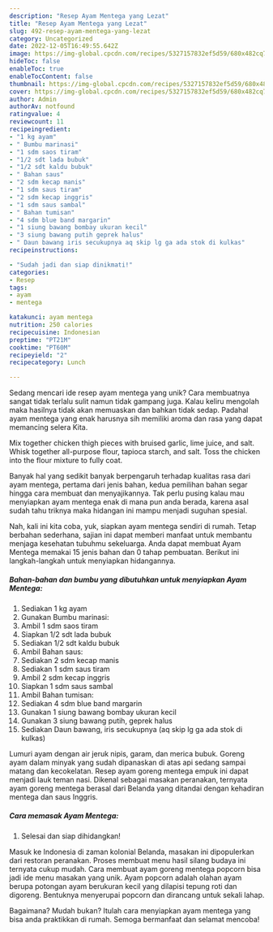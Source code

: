 ```yaml
---
description: "Resep Ayam Mentega yang Lezat"
title: "Resep Ayam Mentega yang Lezat"
slug: 492-resep-ayam-mentega-yang-lezat
category: Uncategorized
date: 2022-12-05T16:49:55.642Z
image: https://img-global.cpcdn.com/recipes/5327157832ef5d59/680x482cq70/ayam-mentega-foto-resep-utama.jpg
hideToc: false
enableToc: true
enableTocContent: false
thumbnail: https://img-global.cpcdn.com/recipes/5327157832ef5d59/680x482cq70/ayam-mentega-foto-resep-utama.jpg
cover: https://img-global.cpcdn.com/recipes/5327157832ef5d59/680x482cq70/ayam-mentega-foto-resep-utama.jpg
author: Admin
authorAv: notfound
ratingvalue: 4
reviewcount: 11
recipeingredient:
- "1 kg ayam"
- " Bumbu marinasi"
- "1 sdm saos tiram"
- "1/2 sdt lada bubuk"
- "1/2 sdt kaldu bubuk"
- " Bahan saus"
- "2 sdm kecap manis"
- "1 sdm saus tiram"
- "2 sdm kecap inggris"
- "1 sdm saus sambal"
- " Bahan tumisan"
- "4 sdm blue band margarin"
- "1 siung bawang bombay ukuran kecil"
- "3 siung bawang putih geprek halus"
- " Daun bawang iris secukupnya aq skip lg ga ada stok di kulkas"
recipeinstructions:

- "Sudah jadi dan siap dinikmati!"
categories:
- Resep
tags:
- ayam
- mentega

katakunci: ayam mentega 
nutrition: 250 calories
recipecuisine: Indonesian
preptime: "PT21M"
cooktime: "PT60M"
recipeyield: "2"
recipecategory: Lunch

---
```





Sedang mencari ide resep ayam mentega yang unik? Cara membuatnya sangat tidak terlalu sulit namun tidak gampang juga. Kalau keliru mengolah maka hasilnya tidak akan memuaskan dan bahkan tidak sedap. Padahal ayam mentega yang enak harusnya sih memiliki aroma dan rasa yang dapat memancing selera Kita.





Mix together chicken thigh pieces with bruised garlic, lime juice, and salt. Whisk together all-purpose flour, tapioca starch, and salt. Toss the chicken into the flour mixture to fully coat.

Banyak hal yang sedikit banyak berpengaruh terhadap kualitas rasa dari ayam mentega, pertama dari jenis bahan, kedua pemilihan bahan segar hingga cara membuat dan menyajikannya. Tak perlu pusing kalau mau menyiapkan ayam mentega enak di mana pun anda berada, karena asal sudah tahu triknya maka hidangan ini mampu menjadi suguhan spesial.






Nah, kali ini kita coba, yuk, siapkan ayam mentega sendiri di rumah. Tetap berbahan sederhana, sajian ini dapat memberi manfaat untuk membantu menjaga kesehatan tubuhmu sekeluarga. Anda dapat membuat Ayam Mentega memakai 15 jenis bahan dan 0 tahap pembuatan. Berikut ini langkah-langkah untuk menyiapkan hidangannya.

<!--inarticleads1-->

##### Bahan-bahan dan bumbu yang dibutuhkan untuk menyiapkan Ayam Mentega:

1. Sediakan 1 kg ayam
1. Gunakan  Bumbu marinasi:
1. Ambil 1 sdm saos tiram
1. Siapkan 1/2 sdt lada bubuk
1. Sediakan 1/2 sdt kaldu bubuk
1. Ambil  Bahan saus:
1. Sediakan 2 sdm kecap manis
1. Sediakan 1 sdm saus tiram
1. Ambil 2 sdm kecap inggris
1. Siapkan 1 sdm saus sambal
1. Ambil  Bahan tumisan:
1. Sediakan 4 sdm blue band margarin
1. Gunakan 1 siung bawang bombay ukuran kecil
1. Gunakan 3 siung bawang putih, geprek halus
1. Sediakan  Daun bawang, iris secukupnya (aq skip lg ga ada stok di kulkas)


Lumuri ayam dengan air jeruk nipis, garam, dan merica bubuk. Goreng ayam dalam minyak yang sudah dipanaskan di atas api sedang sampai matang dan kecokelatan. Resep ayam goreng mentega empuk ini dapat menjadi lauk teman nasi. Dikenal sebagai masakan peranakan, ternyata ayam goreng mentega berasal dari Belanda yang ditandai dengan kehadiran mentega dan saus Inggris. 

<!--inarticleads2-->

##### Cara memasak Ayam Mentega:


1. Selesai dan siap dihidangkan!

Masuk ke Indonesia di zaman kolonial Belanda, masakan ini dipopulerkan dari restoran peranakan. Proses membuat menu hasil silang budaya ini ternyata cukup mudah. Cara membuat ayam goreng mentega popcorn bisa jadi ide menu masakan yang unik. Ayam popcorn adalah olahan ayam berupa potongan ayam berukuran kecil yang dilapisi tepung roti dan digoreng. Bentuknya menyerupai popcorn dan dirancang untuk sekali lahap. 

Bagaimana? Mudah bukan? Itulah cara menyiapkan ayam mentega yang bisa anda praktikkan di rumah. Semoga bermanfaat dan selamat mencoba!
